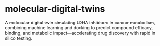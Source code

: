 # molecular-digital-twins
A molecular digital twin simulating LDHA inhibitors in cancer metabolism, combining machine learning and docking to predict compound efficacy, binding, and metabolic impact—accelerating drug discovery with rapid in silico testing.
